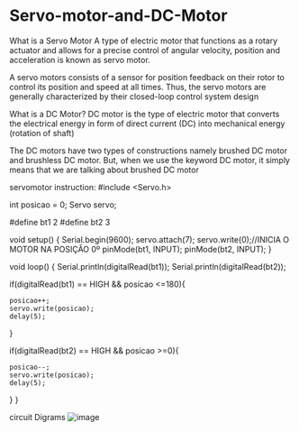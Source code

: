 # Servo-motor-and-DC-Motor
What is a Servo Motor
A type of electric motor that functions as a rotary actuator and allows for a precise control of angular velocity, position and acceleration is known as servo motor.

A servo motors consists of a sensor for position feedback on their rotor to control its position and speed at all times. Thus, the servo motors are generally characterized by their closed-loop control system design

What is a DC Motor?
DC motor is the type of electric motor that converts the electrical energy in form of direct current (DC) into mechanical energy (rotation of shaft)

The DC motors have two types of constructions namely brushed DC motor and brushless DC motor. But, when we use the keyword DC motor, it simply means that we are talking about brushed DC motor

servomotor
instruction:
#include <Servo.h>

int posicao = 0;
Servo servo;

#define bt1 2
#define bt2 3


void setup()
{
  Serial.begin(9600);
  servo.attach(7);
  servo.write(0);//INICIA O MOTOR NA POSIÇÃO 0º
  pinMode(bt1, INPUT);
  pinMode(bt2, INPUT);
}

void loop()
{
  Serial.println(digitalRead(bt1));
  Serial.println(digitalRead(bt2));
  
  if(digitalRead(bt1) == HIGH && posicao <=180){
    
    posicao++;
    servo.write(posicao);
    delay(5);
  }
  
  if(digitalRead(bt2) == HIGH && posicao >=0){
    
    posicao--;
    servo.write(posicao);
    delay(5);
  }
}

circuit Digrams
![image](https://github.com/xsaad7/Servo-motor-and-DC-Motor/assets/139689886/e92a3177-dcc2-434f-bf04-ed7347d3dbc9)
